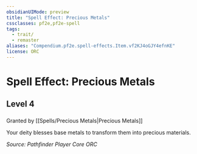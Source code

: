 ```yaml
---
obsidianUIMode: preview
title: "Spell Effect: Precious Metals"
cssclasses: pf2e,pf2e-spell
tags:
  - trait/
  - remaster
aliases: "Compendium.pf2e.spell-effects.Item.vf2KJ4oGJY4efnKE"
license: ORC
---
```

# Spell Effect: Precious Metals
## Level 4
### 






Granted by [[Spells/Precious Metals|Precious Metals]]

Your deity blesses base metals to transform them into precious materials.

*Source: Pathfinder Player Core*
*ORC*